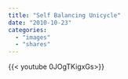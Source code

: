 ```yaml
---
title: "Self Balancing Unicycle"
date: "2010-10-23"
categories:
  - "images"
  - "shares"
---
```


<div style="width: 70vw;">{{< youtube 0JOgTKigxGs>}}</div>

